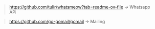 > https://github.com/tulir/whatsmeow?tab=readme-ov-file -> Whatsapp API

> https://github.com/go-gomail/gomail -> Mailing
